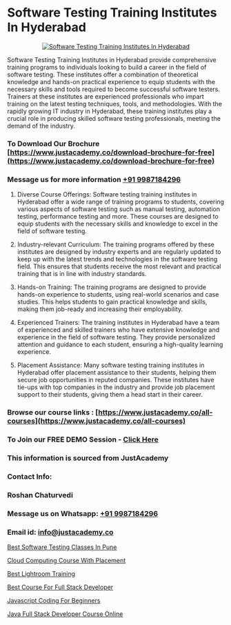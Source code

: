 # Software Testing Training Institutes In Hyderabad

<p align="center">
  <a href="https://justacademy.co/program-detail/software-testing">
    <img src="https://justacademy.co/storage2/program_images/1704700438.webp" alt="Software Testing Training Institutes In Hyderabad">
  </a>
</p>


Software Testing Training Institutes in Hyderabad provide comprehensive training programs to individuals looking to build a career in the field of software testing. These institutes offer a combination of theoretical knowledge and hands-on practical experience to equip students with the necessary skills and tools required to become successful software testers. Trainers at these institutes are experienced professionals who impart training on the latest testing techniques, tools, and methodologies. With the rapidly growing IT industry in Hyderabad, these training institutes play a crucial role in producing skilled software testing professionals, meeting the demand of the industry.
### To Download Our Brochure [https://www.justacademy.co/download-brochure-for-free](https://www.justacademy.co/download-brochure-for-free)
### Message us for more information [+91 9987184296](https://api.whatsapp.com/send?phone=919987184296)
1) Diverse Course Offerings: Software testing training institutes in Hyderabad offer a wide range of training programs to students, covering various aspects of software testing such as manual testing, automation testing, performance testing and more. These courses are designed to equip students with the necessary skills and knowledge to excel in the field of software testing.

2) Industry-relevant Curriculum: The training programs offered by these institutes are designed by industry experts and are regularly updated to keep up with the latest trends and technologies in the software testing field. This ensures that students receive the most relevant and practical training that is in line with industry standards.

3) Hands-on Training: The training programs are designed to provide hands-on experience to students, using real-world scenarios and case studies. This helps students to gain practical knowledge and skills, making them job-ready and increasing their employability.

4) Experienced Trainers: The training institutes in Hyderabad have a team of experienced and skilled trainers who have extensive knowledge and experience in the field of software testing. They provide personalized attention and guidance to each student, ensuring a high-quality learning experience.

5) Placement Assistance: Many software testing training institutes in Hyderabad offer placement assistance to their students, helping them secure job opportunities in reputed companies. These institutes have tie-ups with top companies in the industry and provide job placement support to their students, giving them a head start in their career.

### Browse our course links : [https://www.justacademy.co/all-courses](https://www.justacademy.co/all-courses) 
### To Join our FREE DEMO Session - [Click Here](https://www.justacademy.co/register-for-course-demo)


### This information is sourced from JustAcademy
### Contact Info:
### Roshan Chaturvedi
### Message us on Whatsapp: [+91 9987184296](https://api.whatsapp.com/send?phone=919987184296)
### Email id: [info@justacademy.co](mailto:info@justacademy.co)
                
[Best Software Testing Classes In Pune](https://www.linkedin.com/pulse/best-software-testing-classes-pune-justacademy-coimbatore-lmxye?trackingId=mAIJVW9wMgXQqcKgnP0sew%3D%3D&lipi=urn%3Ali%3Apage%3Ad_flagship3_company_admin%3B7mNmKz24Tx%2BfRDkV0HwLig%3D%3D)

[Cloud Computing Course With Placement](https://www.linkedin.com/pulse/cloud-computing-course-placement-justacademy-coimbatore-t7cqc?trackingId=I704ADOGneFzCDolZag5zw%3D%3D&lipi=urn%3Ali%3Apage%3Ad_flagship3_company_admin%3B2xJLL00LStCBWjG%2FybzIxQ%3D%3D)

[Best Lightroom Training](https://medium.com/@AkashSingh2052/best-lightroom-training-8fc19422a3c7)

[Best Course For Full Stack Developer](https://medium.com/@prempja40/best-course-for-full-stack-developer-3b2e778c0749)

[Javascript Coding For Beginners](https://justacademyin.github.io/Articles/Javascript-Coding-For-Beginners)

[Java Full Stack Developer Course Online](https://justacademyin.github.io/Articles/Java-Full-Stack-Developer-Course-Online)

